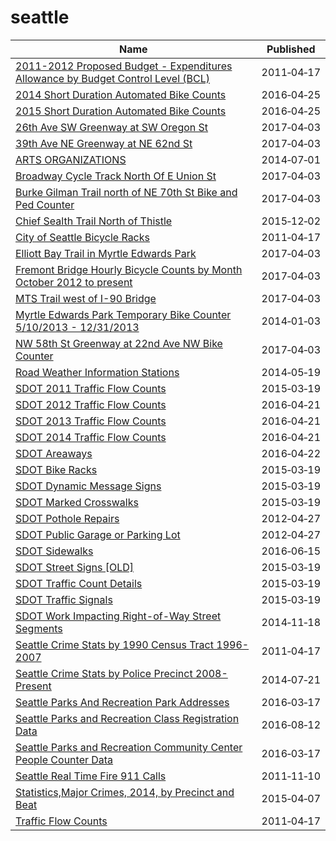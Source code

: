 # seattle

Name | Published
---- | ---------
[2011-2012 Proposed Budget - Expenditures Allowance by Budget Control Level (BCL)](../datasets/55z8-f4gi.md) | 2011&#x2011;04&#x2011;17
[2014 Short Duration Automated Bike Counts](../datasets/m83s-wdbc.md) | 2016&#x2011;04&#x2011;25
[2015 Short Duration Automated Bike Counts](../datasets/jqzt-uqux.md) | 2016&#x2011;04&#x2011;25
[26th Ave SW Greenway at SW Oregon St](../datasets/mefu-7eau.md) | 2017&#x2011;04&#x2011;03
[39th Ave NE Greenway at NE 62nd St](../datasets/3h7e-f49s.md) | 2017&#x2011;04&#x2011;03
[ARTS ORGANIZATIONS](../datasets/vwis-5pa9.md) | 2014&#x2011;07&#x2011;01
[Broadway Cycle Track North Of E Union St](../datasets/j4vh-b42a.md) | 2017&#x2011;04&#x2011;03
[Burke Gilman Trail north of NE 70th St Bike and Ped Counter](../datasets/2z5v-ecg8.md) | 2017&#x2011;04&#x2011;03
[Chief Sealth Trail North of Thistle](../datasets/uh8h-bme7.md) | 2015&#x2011;12&#x2011;02
[City of Seattle Bicycle Racks](../datasets/vncn-umqp.md) | 2011&#x2011;04&#x2011;17
[Elliott Bay Trail in Myrtle Edwards Park](../datasets/4qej-qvrz.md) | 2017&#x2011;04&#x2011;03
[Fremont Bridge Hourly Bicycle Counts by Month October 2012 to present](../datasets/65db-xm6k.md) | 2017&#x2011;04&#x2011;03
[MTS Trail west of I-90 Bridge](../datasets/u38e-ybnc.md) | 2017&#x2011;04&#x2011;03
[Myrtle Edwards Park Temporary Bike Counter 5/10/2013 - 12/31/2013](../datasets/dyyz-c89u.md) | 2014&#x2011;01&#x2011;03
[NW 58th St Greenway at 22nd Ave NW Bike Counter](../datasets/47yq-6ugv.md) | 2017&#x2011;04&#x2011;03
[Road Weather Information Stations](../datasets/egc4-d24i.md) | 2014&#x2011;05&#x2011;19
[SDOT 2011 Traffic Flow Counts](../datasets/vx33-v49r.md) | 2015&#x2011;03&#x2011;19
[SDOT 2012 Traffic Flow Counts](../datasets/tuke-av4m.md) | 2016&#x2011;04&#x2011;21
[SDOT 2013 Traffic Flow Counts](../datasets/fr45-zvkn.md) | 2016&#x2011;04&#x2011;21
[SDOT 2014 Traffic Flow Counts](../datasets/4mwk-gpn6.md) | 2016&#x2011;04&#x2011;21
[SDOT Areaways](../datasets/5jb6-3s8a.md) | 2016&#x2011;04&#x2011;22
[SDOT Bike Racks](../datasets/qwc9-dpzw.md) | 2015&#x2011;03&#x2011;19
[SDOT Dynamic Message Signs](../datasets/8m64-tv56.md) | 2015&#x2011;03&#x2011;19
[SDOT Marked Crosswalks](../datasets/aykm-6cyc.md) | 2015&#x2011;03&#x2011;19
[SDOT Pothole Repairs](../datasets/w3qe-e2jj.md) | 2012&#x2011;04&#x2011;27
[SDOT Public Garage or Parking Lot](../datasets/3neb-8edu.md) | 2012&#x2011;04&#x2011;27
[SDOT Sidewalks](../datasets/dsed-gzpp.md) | 2016&#x2011;06&#x2011;15
[SDOT Street Signs [OLD]](../datasets/kb3s-zi3z.md) | 2015&#x2011;03&#x2011;19
[SDOT Traffic Count Details](../datasets/qfw2-ekmx.md) | 2015&#x2011;03&#x2011;19
[SDOT Traffic Signals](../datasets/a3dp-9q2z.md) | 2015&#x2011;03&#x2011;19
[SDOT Work Impacting Right-of-Way Street Segments](../datasets/h9m8-4k45.md) | 2014&#x2011;11&#x2011;18
[Seattle Crime Stats by 1990 Census Tract 1996-2007](../datasets/e3zj-s4zh.md) | 2011&#x2011;04&#x2011;17
[Seattle Crime Stats by Police Precinct 2008-Present](../datasets/3xqu-vnum.md) | 2014&#x2011;07&#x2011;21
[Seattle Parks And Recreation Park Addresses](../datasets/v5tj-kqhc.md) | 2016&#x2011;03&#x2011;17
[Seattle Parks and Recreation Class Registration Data](../datasets/pfm3-d3j2.md) | 2016&#x2011;08&#x2011;12
[Seattle Parks and Recreation Community Center People Counter Data](../datasets/k7wr-k9jj.md) | 2016&#x2011;03&#x2011;17
[Seattle Real Time Fire 911 Calls](../datasets/kzjm-xkqj.md) | 2011&#x2011;11&#x2011;10
[Statistics,Major Crimes, 2014, by Precinct and Beat](../datasets/88ys-gyb4.md) | 2015&#x2011;04&#x2011;07
[Traffic Flow Counts](../datasets/7svg-ds5z.md) | 2011&#x2011;04&#x2011;17

